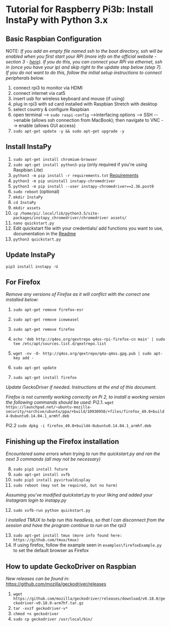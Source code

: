 # Tutorial for Raspberry Pi3b: Install InstaPy with Python 3.x

## Basic Raspbian Configuration
NOTE: _If you add an empty file named ssh to the boot directory, ssh will be enabled when you first start your RPi (more info on the official website - section 3 - [here](https://www.raspberrypi.org/documentation/remote-access/ssh/)). If you do this, you can connect your RPi via ethernet, ssh in (once you have your ip) and skip right to the update step below (step 7). If you do not want to do this, follow the initial setup instructions to connect peripherals below._

1. connect rpi3 to monitor via HDMI
2. connect internet via cat5
3. insert usb for wireless keyboard and mouse (if using)
4. plug in rpi3 with sd card installed with Raspbian Stretch with desktop
5. select country & configure Raspbian
6. open terminal --> ```sudo raspi-config``` -->interfacing options --> SSH -->enable (allows ssh connection from MacBook); then navigate to VNC --> enable (allows GUI access)
7. ```sudo apt-get update -y && sudo apt-get upgrade -y```

## Install InstaPy

1. ```sudo apt-get install chromium-browser```
2. ```sudo apt-get install python3-pip``` (only required if you're using Raspbian Lite)
3. ```python3 -m pip install -r requirements.txt``` [Requirements](https://gist.github.com/nafferro/812b21c6c9ef48edc75bf08d9691198b)
4. ```python3 -m pip uninstall instapy-chromedriver```
5. ```python3 -m pip install --user instapy-chromedriver==2.36.post0```
6. ```sudo reboot``` (optional)
7. ```mkdir InstaPy```
8. ```cd InstaPy```
9. ```mkdir assets```
10. ```cp /home/pi/.local/lib/python3.5/site-packages/instapy_chromedriver/chromedriver assets/```
11. ```nano quickstart.py```
12. Edit quickstart file with your credentials/ add functions you want to use, documentation in the [Readme](https://github.com/timgrossmann/InstaPy/blob/master/README.md)
12. ```python3 quickstart.py```

## Update InstaPy

```pip3 install instapy -U```

## For Firefox

_Remove any versions of Firefox as it will conflict with the correct one installed below:_

1. ```sudo apt-get remove firefox-esr```
2. ```sudo apt-get remove iceweasel```
3. ```sudo apt-get remove firefox```

4. ```echo 'deb http://q4os.org/qextrepo q4os-rpi-firefox-cn main' | sudo tee /etc/apt/sources.list.d/qextrepo.list```
5. ```wget -nv -O- http://q4os.org/qextrepo/q4a-q4os.gpg.pub | sudo apt-key add -```
6. ```sudo apt-get update```
7. ```sudo apt-get install firefox```

_Update GeckoDriver if needed. Instructions at the end of this document._

_Firefox is not currently working correctly on Pi 2, to install a working version the following commands should be used:_
Pi2.1. ```wget https://launchpad.net/~ubuntu-mozilla-security/+archive/ubuntu/ppa/+build/10930950/+files/firefox_49.0+build4-0ubuntu0.14.04.1_armhf.deb```

Pi2.2 ```sudo dpkg -i firefox_49.0+build4-0ubuntu0.14.04.1_armhf.deb```

## Finishing up the Firefox installation

_Encountered some errors when trying to run the quickstart.py and ran the next 3 commands (all may not be necessary)_

8. ```sudo pip3 install future```
9. ```sudo apt-get install xvfb```
10. ```sudo pip3 install pyvirtualdisplay```
11. ```sudo reboot (may not be required, but no harm)```

_Assuming you've modified quickstart.py to your liking and added your Instagram login to instapy.py_

12. ```sudo xvfb-run python quickstart.py```

_I installed TMUX to help run this headless, so that I can disconnect from the session and have the program continue to run on the rpi3_

13. ```sudo apt-get install tmux (more info found here: https://github.com/tmux/tmux)```
14. If using firefox, follow the example seen in `examples\firefoxExample.py` to set the default browser as Firefox

## How to update GeckoDriver on Raspbian

_New releases can be found in:_ https://github.com/mozilla/geckodriver/releases

1. ```wget https://github.com/mozilla/geckodriver/releases/download/v0.18.0/geckodriver-v0.18.0-arm7hf.tar.gz```
2. ```tar -xvzf geckodriver-v*```
3. ```chmod +x geckodriver```
4. ```sudo cp geckodriver /usr/local/bin/```
